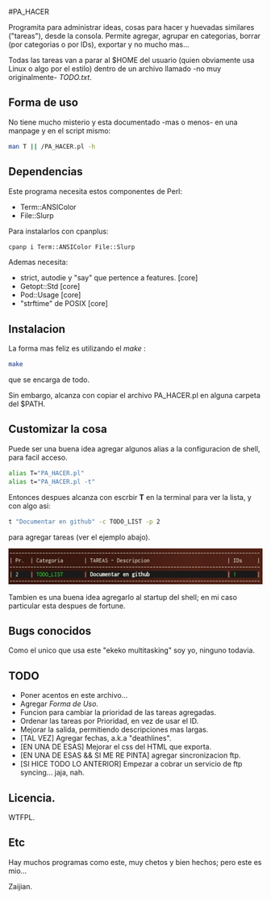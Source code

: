 #PA_HACER

Programita para administrar ideas, cosas para hacer y huevadas similares ("tareas"), desde la consola.
Permite agregar, agrupar en categorias, borrar (por categorias o por IDs), exportar y no mucho mas...

Todas las tareas van a parar al $HOME del usuario (quien obviamente usa Linux o algo
por el estilo) dentro de un archivo llamado -no muy originalmente- *TODO.txt*.

## Forma de uso

No tiene mucho misterio y esta documentado -mas o menos- en una manpage y en el script mismo:

```bash
man T || /PA_HACER.pl -h
```

## Dependencias

Este programa necesita estos componentes de Perl:

* Term::ANSIColor
* File::Slurp

Para instalarlos con cpanplus:

```bash
cpanp i Term::ANSIColor File::Slurp
```

Ademas necesita:
* strict, autodie y "say" que pertence a features. [core]
* Getopt::Std [core]
* Pod::Usage [core]
* "strftime" de POSIX [core]

## Instalacion

La forma mas feliz es utilizando el _make_ :

```bash
make
```

que se encarga de todo.

Sin embargo, alcanza con copiar el archivo PA_HACER.pl en alguna carpeta del $PATH.

## Customizar la cosa

Puede ser una buena idea agregar algunos alias a la configuracion de shell, para facil acceso.

```bash
alias T="PA_HACER.pl"
alias t="PA_HACER.pl -t"
```

Entonces despues alcanza con escrbir **T** en la terminal para ver la lista, y con algo asi:

```bash
t "Documentar en github" -c TODO_LIST -p 2
```

para agregar tareas (ver el ejemplo abajo).

![](ejemplo.jpg?raw=true)

Tambien es una buena idea agregarlo al startup del shell; en mi caso particular esta despues de fortune.

## Bugs conocidos

Como el unico que usa este "ekeko multitasking" soy yo, ninguno todavia.

## TODO

- Poner acentos en este archivo...
- Agregar _Forma de Uso_.
- Funcion para cambiar la prioridad de las tareas agregadas.
- Ordenar las tareas por Prioridad, en vez de usar el ID.
- Mejorar la salida, permitiendo descripciones mas largas.
- [TAL VEZ] Agregar fechas, a.k.a "deathlines". 
- [EN UNA DE ESAS] Mejorar el css del HTML que exporta.
- [EN UNA DE ESAS && SI ME RE PINTA] agregar sincronizacion ftp.
- [SI HICE TODO LO ANTERIOR] Empezar a cobrar un servicio de ftp syncing... jaja, nah.

## Licencia.

WTFPL.

## Etc

Hay muchos programas como este, muy chetos y bien hechos; pero este es mio... 

Zaijian.

